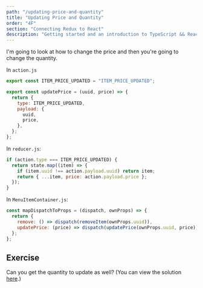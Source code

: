 ```yaml
---
path: "/updating-price-and-quantity"
title: "Updating Price and Quantity"
order: "4F"
section: "Connecting Redux to React"
description: "Getting started and an introduction to TypeScript && React Workshop"
---
```


I'm going to look at how to change the price and then you're going to change the quantity.

In `action.js`

```js
export const ITEM_PRICE_UPDATED = "ITEM_PRICE_UPDATED";

export const updatePrice = (uuid, price) => {
  return {
    type: ITEM_PRICE_UPDATED,
    payload: {
      uuid,
      price,
    },
  };
};
```

In `reducer.js`:

```js
if (action.type === ITEM_PRICE_UPDATED) {
  return state.map((item) => {
    if (item.uuid !== action.payload.uuid) return item;
    return { ...item, price: action.payload.price };
  });
}
```

In `MenuItemContainer.js`:

```js
const mapDispatchToProps = (dispatch, ownProps) => {
  return {
    remove: () => dispatch(removeItem(ownProps.uuid)),
    updatePrice: (price) => dispatch(updatePrice(ownProps.uuid, price)),
  };
};
```

## Exercise

Can you get the quantity to update as well? (You can view the solution [here](https://github.com/stevekinney/tip-calculator/commit/65fb9f2c087b552ee3d347a500b781bd318763e6).)

